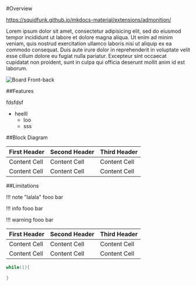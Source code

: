 #Overview

https://squidfunk.github.io/mkdocs-material/extensions/admonition/

Lorem ipsum dolor sit amet, consectetur adipisicing elit, sed do eiusmod
tempor incididunt ut labore et dolore magna aliqua. Ut enim ad minim veniam,
quis nostrud exercitation ullamco laboris nisi ut aliquip ex ea commodo
consequat. Duis aute irure dolor in reprehenderit in voluptate velit esse
cillum dolore eu fugiat nulla pariatur. Excepteur sint occaecat cupidatat non
proident, sunt in culpa qui officia deserunt mollit anim id est laborum.

![Board Front-back](../images/sensorio/SensorIO-Beta-frontBack.png)


##Features 

fdsfdsf

* heelll
	- loo
	- sss


##Block Diagram

First Header | Second Header | Third Header
------------ | ------------- | ------------
Content Cell | Content Cell  | Content Cell
Content Cell | Content Cell  | Content Cell

##Limitations

!!! note "lalala"
    fooo bar

!!! info
    fooo bar    

!!! warning
    fooo bar   


First Header | Second Header | Third Header
------------ | ------------- | ------------
Content Cell | Content Cell  | Content Cell
Content Cell | Content Cell  | Content Cell

```C
while(1){

}
```


